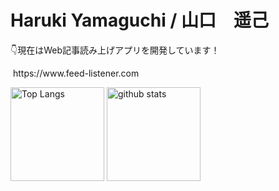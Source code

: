 <h1>Haruki Yamaguchi / 山口　遥己</h1>

👇現在はWeb記事読み上げアプリを開発しています！

<img src="https://www.feed-listener.com/static/img/sound-wave.png" alt="">
https://www.feed-listener.com

<p align="left"> 
  <img alt="Top Langs" height="150px" src="https://github-readme-stats.vercel.app/api/top-langs/?username=8maguchi8ruki&layout=compact&show_icons=true&theme=onedark" />
  <img alt="github stats" height="150px" src="https://github-readme-stats.vercel.app/api?username=8maguchi8ruki&theme=onedark&show_icons=ture" />
</p>

<!-- [![trophy](https://github-profile-trophy.vercel.app/?username=8maguchi8ruki&theme=onedark&column=7
)](https://github.com/ryo-ma/github-profile-trophy) -->
